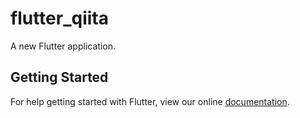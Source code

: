# flutter_qiita

A new Flutter application.

## Getting Started

For help getting started with Flutter, view our online
[documentation](https://flutter.io/).
